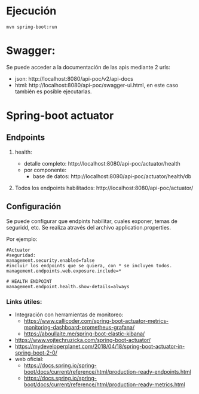 # Ejecución
   
   ```
   mvn spring-boot:run
   ```
# Swagger:
Se puede acceder a la documentación de las apis mediante 2 urls:

* json: http://localhost:8080/api-poc/v2/api-docs
* html: http://localhost:8080/api-poc/swagger-ui.html, en este caso también es posible ejecutarlas.

# Spring-boot actuator
## Endpoints
1. health: 
   * detalle completo: http://localhost:8080/api-poc/actuator/health
   * por componente:
      * base de datos: http://localhost:8080/api-poc/actuator/health/db

2. Todos los endpoints habilitados: http://localhost:8080/api-poc/actuator/

## Configuración
Se puede configurar que endpints habilitar, cuales exponer, temas de seguridd, etc. 
Se realiza através del archivo application.properties.

Por ejemplo:
 ```
#Actuator
#seguridad:
management.security.enabled=false 
#incluir los endpoints que se quiera, con * se incluyen todos.
management.endpoints.web.exposure.include=*

# HEALTH ENDPOINT
management.endpoint.health.show-details=always
 ```
### Links útiles:
* Integración con herramientas de monitoreo:
   *  https://www.callicoder.com/spring-boot-actuator-metrics-monitoring-dashboard-prometheus-grafana/ 
   * https://aboullaite.me/spring-boot-elastic-kibana/   
* https://www.vojtechruzicka.com/spring-boot-actuator/
* https://mydeveloperplanet.com/2018/04/18/spring-boot-actuator-in-spring-boot-2-0/
* web oficial: 
   * https://docs.spring.io/spring-boot/docs/current/reference/html/production-ready-endpoints.html
   * https://docs.spring.io/spring-boot/docs/current/reference/html/production-ready-metrics.html
